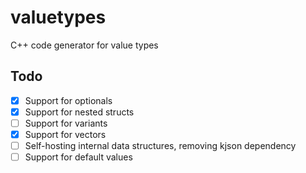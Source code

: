 # valuetypes

C++ code generator for value types

## Todo

- [x] Support for optionals
- [x] Support for nested structs
- [ ] Support for variants
- [x] Support for vectors
- [ ] Self-hosting internal data structures, removing kjson dependency
- [ ] Support for default values
